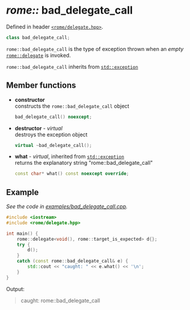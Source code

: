# _rome::_ **bad_delegate_call**

Defined in header [`<rome/delegate.hpp>`](../include/rome/delegate.hpp).

```cpp
class bad_delegate_call;
```

`rome::bad_delegate_call` is the type of exception thrown when an _empty_ [`rome::delegate`](./delegate.md) is invoked.

`rome::bad_delegate_call` inherits from [`std::exception`](https://en.cppreference.com/w/cpp/error/exception)

## Member functions

- **constructor**  
  constructs the `rome::bad_delegate_call` object
  
  ```cpp
  bad_delegate_call() noexcept;
  ```
  
- **destructor** - _virtual_  
  destroys the exception object
  
  ```cpp
  virtual ~bad_delegate_call();
  ```
  
- **what** - _virtual_, inherited from [`std::exception`](https://en.cppreference.com/w/cpp/error/exception)  
  returns the explanatory string "rome::bad_delegate_call"
  
  ```cpp
  const char* what() const noexcept override;
  ```

## Example

_See the code in [examples/bad_delegate_call.cpp](../examples/bad_delegate_call.cpp)._

```cpp
#include <iostream>
#include <rome/delegate.hpp>

int main() {
    rome::delegate<void(), rome::target_is_expected> d{};
    try {
        d();
    }
    catch (const rome::bad_delegate_call& e) {
        std::cout << "caught: " << e.what() << '\n';
    }
}
```

Output:
> caught: rome::bad_delegate_call
